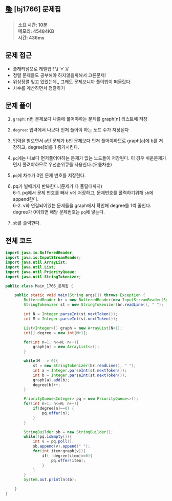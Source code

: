 ## [📚](https://www.acmicpc.net/problem/1766) [bj1766] 문제집

> **소요 시간: 10분<br>
> 메모리: 45484KB<br>
> 시간: 436ms**

## 문제 접근

- 플래티넘으로 레벨업!! \\( ˙▿˙ )/
- 정렬 문제들도 공부해야 하지않을까해서 고른문제!
- 위상정렬 잊고 있었는데,, 그래도 문제보니까 풀이법이 떠올랐다.
- 차수를 계산하면서 정렬하기

## 문제 풀이

1. `graph`: n번 문제보다 나중에 풀어야하는 문제를 graph[n] 리스트에 저장

2. `degree`: 입력에서 나보다 먼저 풀어야 하는 노드 수가 저장된다

3. 입력을 받으면서 a번 문제가 b번 문제보다 먼저 풀어야하므로 graph[a]에 b를 저장하고, degree[b]를 1 증가시킨다.

4. `pq`에는 나보다 먼저풀어야하는 문제가 없는 노드들이 저장된다. 이 경우 쉬운문제가 먼저 풀려야하므로 우선순위큐를 사용한다.(오름차순)

5. `pq`에 차수가 0인 문제 번호를 저장한다.

6. pq가 빌때까지 반복한다.(문제가 다 풀릴때까지)<br>
   6-1. pq에서 문제 번호를 빼서 v에 저장하고, 문제번호를 풀력하기위해 `sb`에 append한다.<br>
   6-2. v와 연결되어있는 문제들을 graph에서 확인해 degree를 1씩 줄인다. degree가 0이되면 해당 문제번호는 `pq`에 넣는다.<br>

7. `sb`를 출력한다.

## 전체 코드

```java
import java.io.BufferedReader;
import java.io.InputStreamReader;
import java.util.ArrayList;
import java.util.List;
import java.util.PriorityQueue;
import java.util.StringTokenizer;

public class Main_1766_문제집 {

    public static void main(String args[]) throws Exception {
        BufferedReader br = new BufferedReader(new InputStreamReader(System.in));
        StringTokenizer st = new StringTokenizer(br.readLine(), " ");

        int N = Integer.parseInt(st.nextToken());
        int M = Integer.parseInt(st.nextToken());

        List<Integer>[] graph = new ArrayList[N+1];
        int[] degree = new int[N+1];

        for(int n=1; n<=N; n++){
            graph[n] = new ArrayList<>();
        }

        while(M-- > 0){
            st = new StringTokenizer(br.readLine(), " ");
            int a = Integer.parseInt(st.nextToken());
            int b = Integer.parseInt(st.nextToken());
            graph[a].add(b);
            degree[b]++;
        }

        PriorityQueue<Integer> pq = new PriorityQueue<>();
        for(int n=1; n<=N; n++){
            if(degree[n]==0) {
                pq.offer(n);
            }
        }

        StringBuilder sb = new StringBuilder();
        while(!pq.isEmpty()){
            int v = pq.poll();
            sb.append(v).append(" ");
            for(int item:graph[v]){
                if(--degree[item]==0){
                    pq.offer(item);
                }
            }
        }
        System.out.println(sb);

    }
}
```

